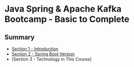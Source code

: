 # Java Spring & Apache Kafka Bootcamp - Basic to Complete

## Summary

- [Section 1 - Introduction](https://github.com/marodrigues20/udemy_java/tree/main/JavaSpring%26ApacheKafkaBootcamp-BasicToComplete/Sections/Section-01)
- [Section 2 - Spring Boot Version](https://github.com/marodrigues20/udemy_java/tree/main/JavaSpring%26ApacheKafkaBootcamp-BasicToComplete/Sections/Section-02)
- [Section 3 - Technology in This Course]